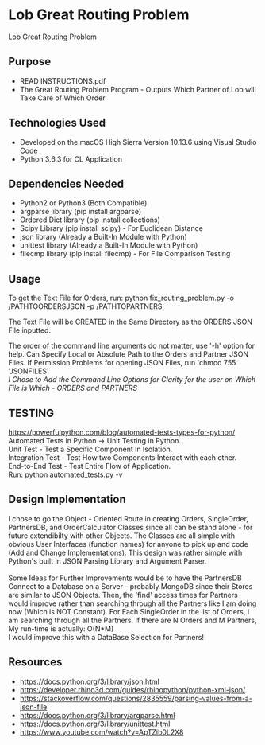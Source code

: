 # Lob Great Routing Problem
Lob Great Routing Problem

## Purpose
* READ INSTRUCTIONS.pdf<br>
* The Great Routing Problem Program - Outputs Which Partner of Lob will Take Care of Which Order

## Technologies Used
* Developed on the macOS High Sierra Version 10.13.6 using Visual Studio Code<br>
* Python 3.6.3 for CL Application<br>

## Dependencies Needed
* Python2 or Python3 (Both Compatible)
* argparse library (pip install argparse)
* Ordered Dict library (pip install collections)
* Scipy Library (pip install scipy) - For Euclidean Distance
* json library (Already a Built-In Module with Python)
* unittest library (Already a Built-In Module with Python)
* filecmp library (pip install filecmp) - For File Comparison Testing 

## Usage
To get the Text File for Orders, run: python fix_routing_problem.py -o /PATHTOORDERSJSON -p /PATHTOPARTNERS<br>

The Text File will be CREATED in the Same Directory as the ORDERS JSON File inputted.

The order of the command line arguments do not matter, use '-h' option for help. Can Specify Local or Absolute Path to the Orders and Partner JSON Files. If Permission Problems for opening JSON Files, run 'chmod 755 'JSONFILES'<br>
*I Chose to Add the Command Line Options for Clarity for the user on Which File is Which - ORDERS and PARTNERS*

## TESTING
https://powerfulpython.com/blog/automated-tests-types-for-python/ <br>
Automated Tests in Python -> Unit Testing in Python. <br>
Unit Test - Test a Specific Component in Isolation. <br>
Integration Test - Test How two Components Interact with each other. <br>
End-to-End Test - Test Entire Flow of Application. <br>
Run: python automated_tests.py -v

## Design Implementation
I chose to go the Object - Oriented Route in creating Orders, SingleOrder, PartnersDB, and OrderCalculator Classes since all can be stand alone - for future extendibilty with other Objects. The Classes are all simple with obvious User Interfaces (function names) for anyone to pick up and code (Add and Change Implementations). This design was rather simple with Python's built in JSON Parsing Library and Argument Parser.<br>
<br>
Some Ideas for Further Improvements would be to have the PartnersDB Connect to a Database on a Server - probably MongoDB since their Stores are similar to JSON Objects. Then, the 'find' access times for Partners would improve rather than searching through all the Partners like I am doing now (Which is NOT Constant). For Each SingleOrder in the list of Orders, I am searching through all the Partners. If there are N Orders and M Partners, My run-time is actually: O(N*M) <br>
I would improve this with a DataBase Selection for Partners!

## Resources
* https://docs.python.org/3/library/json.html
* https://developer.rhino3d.com/guides/rhinopython/python-xml-json/
* https://stackoverflow.com/questions/2835559/parsing-values-from-a-json-file
* https://docs.python.org/3/library/argparse.html
* https://docs.python.org/3/library/unittest.html
* https://www.youtube.com/watch?v=ApTZib0L2X8
